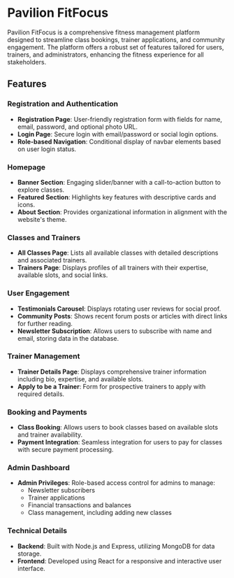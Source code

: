 # Pavilion FitFocus

Pavilion FitFocus is a comprehensive fitness management platform designed to streamline class bookings, trainer applications, and community engagement. The platform offers a robust set of features tailored for users, trainers, and administrators, enhancing the fitness experience for all stakeholders.

## Features

### Registration and Authentication

- **Registration Page**: User-friendly registration form with fields for name, email, password, and optional photo URL.
- **Login Page**: Secure login with email/password or social login options.
- **Role-based Navigation**: Conditional display of navbar elements based on user login status.

### Homepage

- **Banner Section**: Engaging slider/banner with a call-to-action button to explore classes.
- **Featured Section**: Highlights key features with descriptive cards and icons.
- **About Section**: Provides organizational information in alignment with the website's theme.

### Classes and Trainers

- **All Classes Page**: Lists all available classes with detailed descriptions and associated trainers.
- **Trainers Page**: Displays profiles of all trainers with their expertise, available slots, and social links.

### User Engagement

- **Testimonials Carousel**: Displays rotating user reviews for social proof.
- **Community Posts**: Shows recent forum posts or articles with direct links for further reading.
- **Newsletter Subscription**: Allows users to subscribe with name and email, storing data in the database.

### Trainer Management

- **Trainer Details Page**: Displays comprehensive trainer information including bio, expertise, and available slots.
- **Apply to be a Trainer**: Form for prospective trainers to apply with required details.

### Booking and Payments

- **Class Booking**: Allows users to book classes based on available slots and trainer availability.
- **Payment Integration**: Seamless integration for users to pay for classes with secure payment processing.

### Admin Dashboard

- **Admin Privileges**: Role-based access control for admins to manage:
  - Newsletter subscribers
  - Trainer applications
  - Financial transactions and balances
  - Class management, including adding new classes

### Technical Details

- **Backend**: Built with Node.js and Express, utilizing MongoDB for data storage.
- **Frontend**: Developed using React for a responsive and interactive user interface.
